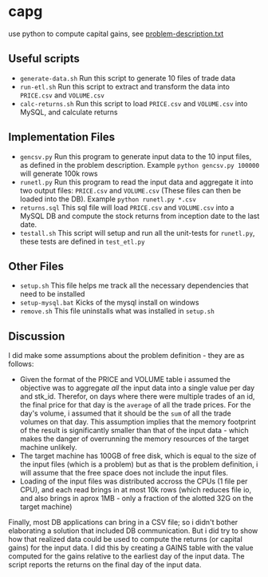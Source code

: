# capg
use python to compute capital gains, see [problem-description.txt](https://github.com/vacostco/capg/blob/main/problem-description.txt)

## Useful scripts
- `generate-data.sh` Run this script to generate 10 files of trade data
- `run-etl.sh` Run this script to extract and transform the data into `PRICE.csv` and `VOLUME.csv`
- `calc-returns.sh` Run this script to load `PRICE.csv` and `VOLUME.csv` into MySQL, and calculate returns
## Implementation Files
- `gencsv.py` Run this program to generate input data to the 10 input files, as defined in the problem description. Example ```python gencsv.py 100000``` will generate 100k rows
- `runetl.py` Run this program to read the input data and aggregate it into two output files: `PRICE.csv` and `VOLUME.csv` (These files can then be loaded into the DB). Example ```python runetl.py *.csv```
- `returns.sql` This sql file will load `PRICE.csv` and `VOLUME.csv` into a MySQL DB and compute the stock returns from inception date to the last date.
- `testall.sh` This script will setup and run all the unit-tests for `runetl.py`, these tests are defined in `test_etl.py`
## Other Files 
- `setup.sh` This file helps me track all the necessary dependencies that need to be installed
- `setup-mysql.bat` Kicks of the mysql install on windows
- `remove.sh` This file uninstalls what was installed in `setup.sh`
## Discussion
I did make some assumptions about the problem definition - they are as follows:
- Given the format of the PRICE and VOLUME table i assumed the objective was to aggregate _all_ the input data into a single value per day and stk_id.  Therefor, on days where there were multiple trades of an id, the final price for that day is the `average` of all the trade prices.  For the day's volume, i assumed that it should be the `sum` of all the trade volumes on that day.  This assumption implies that the memory footprint of the result is significantly smaller than that of the input data - which makes the danger of overrunning the memory resources of the target machine unlikely.
- The target machine has 100GB of free disk, which is equal to the size of the input files (which is a problem) but as that is the problem definition, i will assume that the free space does not include the input files.
- Loading of the input files was distributed accross the CPUs (1 file per CPU), and each read brings in at most 10k rows (which reduces file io, and also brings in aprox 1MB - only a fraction of the alotted 32G on the target machine)

Finally, most DB applications can bring in a CSV file; so i didn't bother elaborating a solution that included DB communication.  But i did try to show how that realized data could be used to compute the returns (or capital gains) for the input data.  I did this by creating a GAINS table with the value computed for the gains relative to the earliest day of the input data.  The script reports the returns on the final day of the input data.
